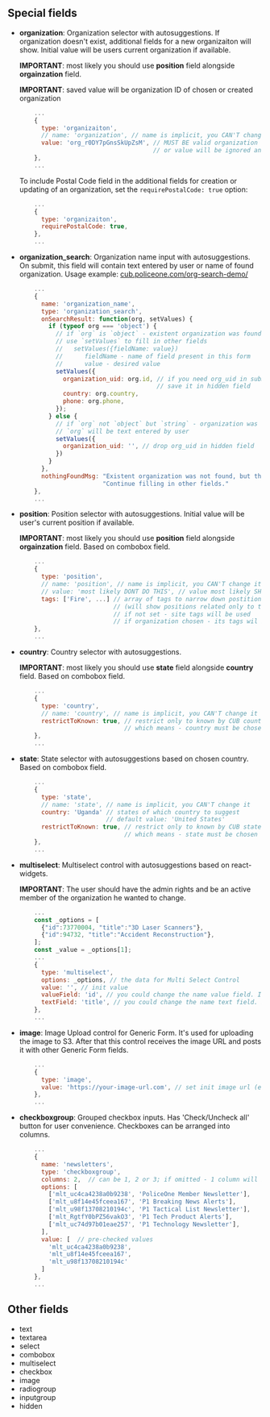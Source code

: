 ## Special fields

* <a name="organization"></a>**organization**: Organization selector with autosuggestions.
  If organization doesn't exist, additional fields for a new organizaiton will show. Initial value will be users current organization if available.

  **IMPORTANT**: most likely you should use **position** field alongside **orgainzation** field.

  **IMPORTANT**: saved value will be organization ID of chosen or created organization

  ```js
      ...
      {
        type: 'organizaiton',
        // name: 'organization', // name is implicit, you CAN'T change it
        value: 'org_r0DY7pGnsSkUpZsM', // MUST BE valid organization uid
                                       // or value will be ignored and dropped
      },
      ...
  ```

  To include Postal Code field in the additional fields for creation or updating
  of an organization, set the `requirePostalCode: true` option:

  ```js
      ...
      {
        type: 'organizaiton',
        requirePostalCode: true,
      },
      ...
  ```

* **organization_search**: Organization name input with autosuggestions.
  On submit, this field will contain text entered by user or name of found organization.
  Usage example: [cub.policeone.com/org-search-demo/](https://cub.policeone.com/org-search-demo/)
  ```js
      ...
      {
        name: 'organization_name',
        type: 'organization_search',
        onSearchResult: function(org, setValues) {
          if (typeof org === 'object') {
            // if `org` is `object` - existent organization was found
            // use `setValues` to fill in other fields
            //   setValues({fieldName: value})
            //      fieldName - name of field present in this form
            //      value - desired value
            setValues({
              organization_uid: org.id, // if you need org_uid in submit data
                                        // save it in hidden field
              country: org.country,
              phone: org.phone,
            });
          } else {
            // if `org` not `object` but `string` - organization was not found
            // `org` will be text entered by user
            setValues({
              organization_uid: '', // drop org_uid in hidden field
            })
          }
        },
        nothingFoundMsg: "Existent organization was not found, but that's ok. " +
                         "Continue filling in other fields."
      },
      ...
  ```

* <a name="position"></a>**position**: Position selector with autosuggestions.
  Initial value will be user's current position if available.

  **IMPORTANT**: most likely you should use **position** field alongside **orgainzation** field. Based on combobox field.
  ```js
      ...
      {
        type: 'position',
        // name: 'position', // name is implicit, you CAN'T change it
        // value: 'most likely DONT DO THIS', // value most likely SHOULD NOT be set
        tags: ['Fire', ...] // array of tags to narrow down postitions list
                            // (will show positions related only to this tags)
                            // if not set - site tags will be used
                            // if organization chosen - its tags wil be used
      },
      ...
  ```

* **country**: Country selector with autosuggestions.

  **IMPORTANT**: most likely you should use **state** field alongside **country** field. Based on combobox field.
  ```js
      ...
      {
        type: 'country',
        // name: 'country', // name is implicit, you CAN'T change it
        restrictToKnown: true, // restrict only to known by CUB countries
                               // which means - country must be chosen from dropdown list
      },
      ...
  ```

* **state**: State selector with autosuggestions based on chosen country. Based on combobox field.

  ```js
      ...
      {
        type: 'state',
        // name: 'state', // name is implicit, you CAN'T change it
        country: 'Uganda' // states of which country to suggest
                          // default value: 'United States'
        restrictToKnown: true, // restrict only to known by CUB states
                               // which means - state must be chosen from dropdown list
      },
      ...
  ```

* **multiselect**: Multiselect control with autosuggestions based on react-widgets.

  **IMPORTANT**: The user should have the admin rights and be an active member of
  the organization he wanted to change.

  ```js
      ...
      const _options = [
        {"id":73770004, "title":"3D Laser Scanners"},
        {"id":94732, "title":"Accident Reconstruction"},
      ];
      const _value = _options[1];
      ...
      {
        type: 'multiselect',
        options: _options, // the data for Multi Select Control
        value: '', // init value
        valueField: 'id', // you could change the name value field. It depends on your data.
        textField: 'title', // you could change the name text field. It depends on your data.
      },
      ...
  ```

* **image**: Image Upload control for Generic Form.
  It's used for uploading the image to S3.
  After that this control receives the image URL and posts it with
  other Generic Form fields.

  ```js
      ...
      {
        type: 'image',
        value: 'https://your-image-url.com', // set init image url (e.g. if Org Logo already set)
      },
      ...
  ```

* <a name="checkboxgroup"></a>**checkboxgroup**: Grouped checkbox inputs.
  Has 'Check/Uncheck all' button for user convenience.
  Checkboxes can be arranged into columns.


  ```js
      ...
      {
        name: 'newsletters',
        type: 'checkboxgroup',
        columns: 2,  // can be 1, 2 or 3; if omitted - 1 column will be used
        options: [
          ['mlt_uc4ca4238a0b9238', 'PoliceOne Member Newsletter'],
          ['mlt_u8f14e45fceea167', 'P1 Breaking News Alerts'],
          ['mlt_u98f13708210194c', 'P1 Tactical List Newsletter'],
          ['mlt_RgtfY0bPZ56vakO3', 'P1 Tech Product Alerts'],
          ['mlt_uc74d97b01eae257', 'P1 Technology Newsletter'],
        ],
        value: [  // pre-checked values
          'mlt_uc4ca4238a0b9238',
          'mlt_u8f14e45fceea167',
          'mlt_u98f13708210194c'
        ]
      },
      ...
  ```


## Other fields

* text
* textarea
* select
* combobox
* multiselect
* checkbox
* image
* radiogroup
* inputgroup
* hidden
